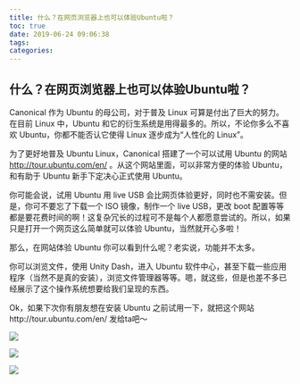 ```yaml
---
title: 什么？在网页浏览器上也可以体验Ubuntu啦？
toc: true
date: 2019-06-24 09:06:38
tags:
categories:
---
```






## 什么？在网页浏览器上也可以体验Ubuntu啦？

Canonical 作为 Ubuntu 的母公司，对于普及 Linux 可算是付出了巨大的努力。在目前 Linux 中，Ubuntu 和它的衍生系统是用得最多的。所以，不论你多么不喜欢  Ubuntu，你都不能否认它使得 Linux 逐步成为“人性化的 Linux”。

为了更好地普及 Ubuntu Linux，Canonical 搭建了一个可以试用 Ubuntu 的网站 http://tour.ubuntu.com/en/ 。从这个网站里面，可以非常方便的体验 Ubuntu，和有助于 Ubuntu 新手下定决心正式使用 Ubuntu。

你可能会说，试用 Ubuntu 用 live USB 会比网页体验更好，同时也不需安装。但是，你可不要忘了下载一个 ISO 镜像，制作一个 live USB，更改 boot 配置等等都是要花费时间的啊！这复杂冗长的过程可不是每个人都愿意尝试的。所以，如果只是打开一个网页这么简单就可以体验 Ubuntu，当然就开心多啦！

那么，在网站体验 Ubuntu 你可以看到什么呢？老实说，功能并不太多。

你可以浏览文件，使用 Unity Dash，进入 Ubuntu 软件中心，甚至下载一些应用程序（当然不是真的安装），浏览文件管理器等等。嗯，就这些，但是也差不多已经展示了这个操作系统想要给我们呈现的东西。

Ok，如果下次你有朋友想在安装 Ubuntu 之前试用一下，就把这个网站http://tour.ubuntu.com/en/  发给ta吧～

![](http://www.ubuntukylin.com/upload/201608/1470186070587464.png)

![](http://www.ubuntukylin.com/upload/201608/1470186275498591.png)

![](http://www.ubuntukylin.com/upload/201608/1470186070776406.png)




